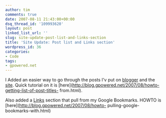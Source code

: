 ```yaml
---
author: tim
comments: true
date: 2007-08-11 21:43:00+00:00
dsq_thread_id: '109993620'
layout: post
linked_list_url: ''
slug: site-update-post-list-and-links-section
title: 'Site Update: Post list and Links section'
wordpress_id: 36
categories:
- Code
tags:
- gpowered.net
---
```


I Added an easier way to go through the posts I'v put on
[blogger](http://gpowered.blogspot.com/) and the
[site](http://gpowered.net/g/). Quick tutorial on it is
[here](http://blog.gpowered.net/2007/08/howto-getting-list-of-post-titles-
from.html).  
  
Also added a [Links](http://gpowered.net/links) section that pull from my
Google Bookmarks. HOWTO is [here](http://blog.gpowered.net/2007/08/howto-
pulling-google-bookmarks-with.html)

